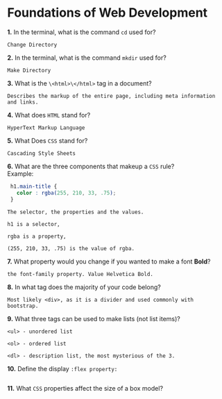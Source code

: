 # Foundations of Web Development

**1.** In the terminal, what is the command `cd` used for?
<!-- enter you answer in the space below -->
```
Change Directory
```

**2.** In the terminal, what is the command `mkdir` used for?
<!-- enter you answer in the space below -->
```
Make Directory
```

**3.** What is the `\<html>\</html>` tag in a document?
<!-- enter you answer in the space below -->
```
Describes the markup of the entire page, including meta information and links. 
```

**4.** What does `HTML` stand for?
<!-- enter you answer in the space below -->
```
HyperText Markup Language
```

**5.** What Does `CSS` stand for?
<!-- enter you answer in the space below -->
```
Cascading Style Sheets
```

**6.** What are the three components that makeup a `CSS` rule? <br> Example:
```css
 h1.main-title {
   color : rgba(255, 210, 33, .75);
 }
```
<!-- enter you answer in the space below -->
```
The selector, the properties and the values.

h1 is a selector,

rgba is a property,

(255, 210, 33, .75) is the value of rgba.
```

**7.** What property would you change if you wanted to make a font **Bold**?
<!-- enter you answer in the space below -->
```
the font-family property. Value Helvetica Bold. 
```

**8.** In what tag does the majority of your code belong?
<!-- enter you answer in the space below -->
```
Most likely <div>, as it is a divider and used commonly with bootstrap.
```

**9.** What three tags can be used to make lists (not list items)?
<!-- enter you answer in the space below -->
```
<ul> - unordered list

<ol> - ordered list

<dl> - description list, the most mysterious of the 3.
```

**10.** Define the display `:flex property:`
<!-- enter you answer in the space below -->
```

```

**11.** What `CSS` properties affect the size of a box model?
<!-- enter you answer in the space below -->
```

```